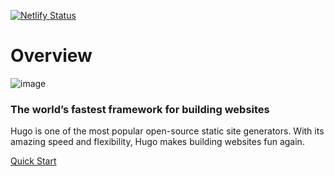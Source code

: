 [![Netlify Status](https://api.netlify.com/api/v1/badges/5b116972-923c-4ad3-a0fa-f42f8c2c9934/deploy-status)](https://app.netlify.com/sites/mistrysiddh/deploys)
# Overview

![image](https://d33wubrfki0l68.cloudfront.net/c38c7334cc3f23585738e40334284fddcaf03d5e/2e17c/images/hugo-logo-wide.svg)

### The world’s fastest framework for building websites
Hugo is one of the most popular open-source static site generators. With its amazing speed and flexibility, Hugo makes building websites fun again.


[Quick Start](https://gohugo.io/getting-started/quick-start/)
